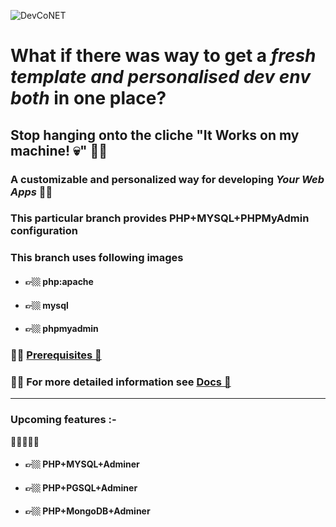 ![DevCoNET](https://socialify.git.ci/ShyamendraHazra/DevCoNET/image?description=1&font=KoHo&forks=1&language=1&name=1&pulls=1&stargazers=1&theme=Auto)

# What if there was way to get a *fresh template and personalised dev env both* in one place?

## Stop hanging onto the cliche "It Works on my machine! 💀" 😮‍💨

### A customizable and personalized way for developing *Your Web Apps* ✌🏼
### This particular branch provides PHP+MYSQL+PHPMyAdmin configuration

### This branch uses following images
- #### 👉🏼  php:apache
- #### 👉🏼  mysql
- #### 👉🏼  phpmyadmin

### ✋🏼 [Prerequisites 🤔](docs/prerequisites.md)
### ✋🏼 For more detailed information see [Docs 📖](docs/menu.md)

* * *

### Upcoming features :-
🙋🏻🙋🏻‍♀️
- #### 👉🏼 PHP+MYSQL+Adminer
- #### 👉🏼 PHP+PGSQL+Adminer
- #### 👉🏼 PHP+MongoDB+Adminer